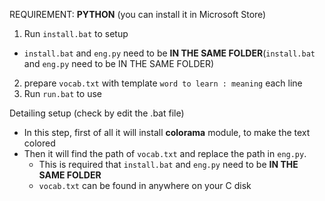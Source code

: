 REQUIREMENT: **PYTHON**  (you can install it in Microsoft Store)
1. Run `install.bat` to setup 
  - `install.bat` and `eng.py` need to be **IN THE SAME FOLDER**(`install.bat` and `eng.py` need to be IN THE SAME FOLDER)
2. prepare `vocab.txt` with template
 `word to learn : meaning` each line
3. Run `run.bat` to use




 Detailing setup (check by edit the .bat file)
- In this step, first of all it will install **colorama** module, to make the text colored
- Then it will find the path of `vocab.txt` and replace the path in `eng.py`. 
  + This is required that `install.bat` and `eng.py` need to be **IN THE SAME FOLDER**
  + `vocab.txt` can be found in anywhere on your C disk
